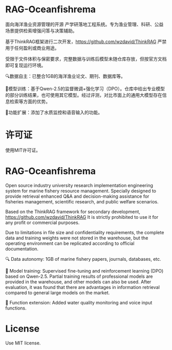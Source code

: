 # RAG-Oceanfishrema
面向海洋渔业资源管理的开源 产学研落地工程系统。专为渔业管理、科研、公益场景提供检索增强问答与决策辅助。

基于ThinkRAG框架进行二次开发，https://github.com/wzdavid/ThinkRAG  严禁用于任何盈利或商业用途。

受限于文件体积与保密要求，完整数据与训练后模型未随仓库存放，但按官方文档即可复现运行环境。

🔍数据自主：已整合1GB的海洋渔业论文、期刊、数据库等。

🧠模型训练：基于Qwen-2.5的监督微调+强化学习（DPO）。仓库中给出专业模型的部分训练结果，也可使用其它模型。经过评测，对比市面上的通用大模型存在信息检索等方面的优势。

🎤功能扩展：添加了水质监控和语音输入的功能。

# 许可证
使用MIT许可证。

# RAG-Oceanfishrema
Open source industry university research implementation engineering system for marine fishery resource management. Specially designed to provide retrieval enhanced Q&A and decision-making assistance for fisheries management, scientific research, and public welfare scenarios.

Based on the ThinkRAG framework for secondary development, https://github.com/wzdavid/ThinkRAG It is strictly prohibited to use it for any profit or commercial purposes.

Due to limitations in file size and confidentiality requirements, the complete data and training weights were not stored in the warehouse, but the operating environment can be replicated according to official documentation.

🔍 Data autonomy: 1GB of marine fishery papers, journals, databases, etc. 

🧠 Model training: Supervised fine-tuning and reinforcement learning (DPO) based on Qwen-2.5. Partial training results of professional models are provided in the warehouse, and other models can also be used. After evaluation, it was found that there are advantages in information retrieval compared to general large models on the market.

🎤 Function extension: Added water quality monitoring and voice input functions.

# License

Use MIT license.
